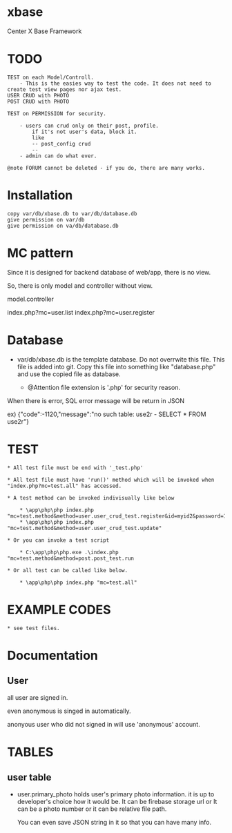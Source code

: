 # xbase
Center X Base Framework

# TODO

    TEST on each Model/Controll.
        - This is the easies way to test the code. It does not need to create test view pages nor ajax test.
    USER CRUD with PHOTO
    POST CRUD with PHOTO
    
    TEST on PERMISSION for security.
    
        - users can crud only on their post, profile.
            if it's not user's data, block it.
            like
            -- post_config crud
            -- 
        - admin can do what ever.
    
    @note FORUM cannot be deleted - if you do, there are many works.
    
# Installation

    copy var/db/xbase.db to var/db/database.db
    give permission on var/db
    give permission on va/db/database.db
    

# MC pattern

Since it is designed for backend database of web/app, there is no view.

So, there is only model and controller without view.

model.controller

index.php?mc=user.list
index.php?mc=user.register


# Database

* var/db/xbase.db is the template database. Do not overrwite this file.
    This file is added into git.
    Copy this file into something like "database.php" and use the copied file as database.

    * @Attention file extension is '.php' for security reason.
    

When there is error, SQL error message will be return in JSON


ex)
    {"code":-1120,"message":"no such table: use2r - SELECT * FROM use2r"}



# TEST

    * All test file must be end with '_test.php'

    * All test file must have 'run()' method which will be invoked when "index.php?mc=test.all" has accessed.
    
    * A test method can be invoked indivisually like below
     
        * \app\php\php index.php "mc=test.method&method=user.user_crud_test.register&id=myid2&password=12345&email=abc@def.co"
        * \app\php\php index.php "mc=test.method&method=user.user_crud_test.update"
        
    * Or you can invoke a test script
    
        * C:\app\php\php.exe .\index.php "mc=test.method&method=post.post_test.run
    
    * Or all test can be called like below.
    
        * \app\php\php index.php "mc=test.all"


# EXAMPLE CODES

    * see test files.



# Documentation

## User

all user are signed in.

even anonymous is singed in automatically.

anonyous user who did not signed in will use 'anonymous' account.






# TABLES

## user table


* user.primary_photo
    holds user's primary photo information.
    it is up to developer's choice how it would be.
    It can be firebase storage url
    or It can be a photo number
    or it can be relative file path.
    
    You can even save JSON string in it so that you can have many info.
    
    

